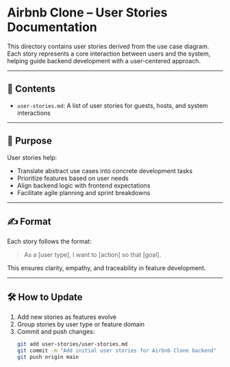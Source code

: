 # Airbnb Clone – User Stories Documentation

This directory contains user stories derived from the use case diagram. Each story represents a core interaction between users and the system, helping guide backend development with a user-centered approach.

---

## 📁 Contents

- `user-stories.md`: A list of user stories for guests, hosts, and system interactions

---

## 🧠 Purpose

User stories help:
- Translate abstract use cases into concrete development tasks
- Prioritize features based on user needs
- Align backend logic with frontend expectations
- Facilitate agile planning and sprint breakdowns

---

## ✍️ Format

Each story follows the format:
> As a [user type], I want to [action] so that [goal].

This ensures clarity, empathy, and traceability in feature development.

---

## 🛠️ How to Update

1. Add new stories as features evolve
2. Group stories by user type or feature domain
3. Commit and push changes:
   ```bash
   git add user-stories/user-stories.md
   git commit -m "Add initial user stories for Airbnb Clone backend"
   git push origin main
